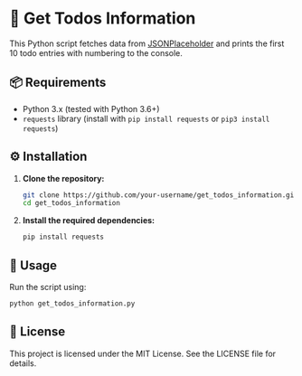 # 🚀 Get Todos Information

This Python script fetches data from [JSONPlaceholder](https://jsonplaceholder.typicode.com/todos) and prints the first 10 todo entries with numbering to the console.

## 📦 Requirements

- Python 3.x (tested with Python 3.6+)
- `requests` library (install with `pip install requests` or `pip3 install requests`)

## ⚙️ Installation

1. **Clone the repository:**
   ```bash
   git clone https://github.com/your-username/get_todos_information.git
   cd get_todos_information
2. **Install the required dependencies:**
   ```bash
   pip install requests

## 🚀 Usage
Run the script using:
   ```bash
   python get_todos_information.py 
   ```
   
## 📄 License
   This project is licensed under the MIT License. See the LICENSE file for details.      